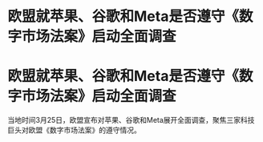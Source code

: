 # 欧盟就苹果、谷歌和Meta是否遵守《数字市场法案》启动全面调查

# 欧盟就苹果、谷歌和Meta是否遵守《数字市场法案》启动全面调查

当地时间3月25日，欧盟宣布对苹果、谷歌和Meta展开全面调查，聚焦三家科技巨头对欧盟《数字市场法案》的遵守情况。

